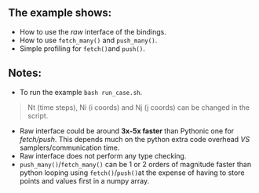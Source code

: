 ## The example shows:
- How to use the *raw* interface of the bindings.
- How to use `fetch_many()` and `push_many()`.
- Simple profiling for `fetch()`and `push()`.

## Notes:
- To run the example `bash run_case.sh`.

> Nt (time steps), Ni (i coords) and Nj (j coords) can be changed in the script.

- Raw interface could be around  **3x-5x faster** than Pythonic one for *fetch/push*. This depends much on the python extra code overhead *VS* samplers/communication time.
- Raw interface does not perform any type checking.
- `push_many()`/`fetch_many()` can be 1 or 2 orders of magnitude faster than python looping using `fetch()`/`push()`at the expense of having to store points and values first in a numpy array.

